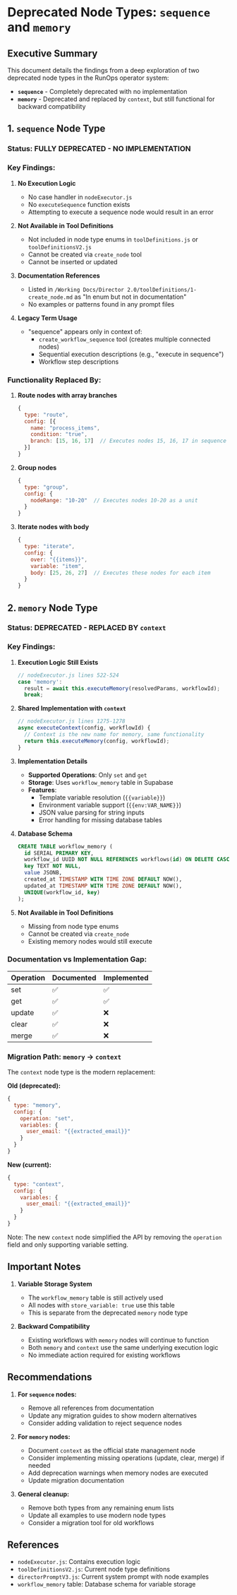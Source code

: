 # Deprecated Node Types: `sequence` and `memory`

## Executive Summary

This document details the findings from a deep exploration of two deprecated node types in the RunOps operator system:
- **`sequence`** - Completely deprecated with no implementation
- **`memory`** - Deprecated and replaced by `context`, but still functional for backward compatibility

## 1. `sequence` Node Type

### Status: FULLY DEPRECATED - NO IMPLEMENTATION

### Key Findings:

1. **No Execution Logic**
   - No case handler in `nodeExecutor.js`
   - No `executeSequence` function exists
   - Attempting to execute a sequence node would result in an error

2. **Not Available in Tool Definitions**
   - Not included in node type enums in `toolDefinitions.js` or `toolDefinitionsV2.js`
   - Cannot be created via `create_node` tool
   - Cannot be inserted or updated

3. **Documentation References**
   - Listed in `/Working Docs/Director 2.0/toolDefinitions/1-create_node.md` as "In enum but not in documentation"
   - No examples or patterns found in any prompt files

4. **Legacy Term Usage**
   - "sequence" appears only in context of:
     - `create_workflow_sequence` tool (creates multiple connected nodes)
     - Sequential execution descriptions (e.g., "execute in sequence")
     - Workflow step descriptions

### Functionality Replaced By:

1. **Route nodes with array branches**
   ```javascript
   {
     type: "route",
     config: [{
       name: "process_items",
       condition: "true",
       branch: [15, 16, 17]  // Executes nodes 15, 16, 17 in sequence
     }]
   }
   ```

2. **Group nodes**
   ```javascript
   {
     type: "group",
     config: {
       nodeRange: "10-20"  // Executes nodes 10-20 as a unit
     }
   }
   ```

3. **Iterate nodes with body**
   ```javascript
   {
     type: "iterate",
     config: {
       over: "{{items}}",
       variable: "item",
       body: [25, 26, 27]  // Executes these nodes for each item
     }
   }
   ```

## 2. `memory` Node Type

### Status: DEPRECATED - REPLACED BY `context`

### Key Findings:

1. **Execution Logic Still Exists**
   ```javascript
   // nodeExecutor.js lines 522-524
   case 'memory':
     result = await this.executeMemory(resolvedParams, workflowId);
     break;
   ```

2. **Shared Implementation with `context`**
   ```javascript
   // nodeExecutor.js lines 1275-1278
   async executeContext(config, workflowId) {
     // Context is the new name for memory, same functionality
     return this.executeMemory(config, workflowId);
   }
   ```

3. **Implementation Details**
   - **Supported Operations**: Only `set` and `get`
   - **Storage**: Uses `workflow_memory` table in Supabase
   - **Features**:
     - Template variable resolution (`{{variable}}`)
     - Environment variable support (`{{env:VAR_NAME}}`)
     - JSON value parsing for string inputs
     - Error handling for missing database tables

4. **Database Schema**
   ```sql
   CREATE TABLE workflow_memory (
     id SERIAL PRIMARY KEY,
     workflow_id UUID NOT NULL REFERENCES workflows(id) ON DELETE CASCADE,
     key TEXT NOT NULL,
     value JSONB,
     created_at TIMESTAMP WITH TIME ZONE DEFAULT NOW(),
     updated_at TIMESTAMP WITH TIME ZONE DEFAULT NOW(),
     UNIQUE(workflow_id, key)
   );
   ```

5. **Not Available in Tool Definitions**
   - Missing from node type enums
   - Cannot be created via `create_node`
   - Existing memory nodes would still execute

### Documentation vs Implementation Gap:

| Operation | Documented | Implemented |
|-----------|------------|-------------|
| set       | ✅         | ✅          |
| get       | ✅         | ✅          |
| update    | ✅         | ❌          |
| clear     | ✅         | ❌          |
| merge     | ✅         | ❌          |

### Migration Path: `memory` → `context`

The `context` node type is the modern replacement:

**Old (deprecated):**
```javascript
{
  type: "memory",
  config: {
    operation: "set",
    variables: {
      user_email: "{{extracted_email}}"
    }
  }
}
```

**New (current):**
```javascript
{
  type: "context",
  config: {
    variables: {
      user_email: "{{extracted_email}}"
    }
  }
}
```

Note: The new `context` node simplified the API by removing the `operation` field and only supporting variable setting.

## Important Notes

1. **Variable Storage System**
   - The `workflow_memory` table is still actively used
   - All nodes with `store_variable: true` use this table
   - This is separate from the deprecated `memory` node type

2. **Backward Compatibility**
   - Existing workflows with `memory` nodes will continue to function
   - Both `memory` and `context` use the same underlying execution logic
   - No immediate action required for existing workflows

## Recommendations

1. **For `sequence` nodes:**
   - Remove all references from documentation
   - Update any migration guides to show modern alternatives
   - Consider adding validation to reject sequence nodes

2. **For `memory` nodes:**
   - Document `context` as the official state management node
   - Consider implementing missing operations (update, clear, merge) if needed
   - Add deprecation warnings when memory nodes are executed
   - Update migration documentation

3. **General cleanup:**
   - Remove both types from any remaining enum lists
   - Update all examples to use modern node types
   - Consider a migration tool for old workflows

## References

- `nodeExecutor.js`: Contains execution logic
- `toolDefinitionsV2.js`: Current node type definitions
- `directorPromptV3.js`: Current system prompt with node examples
- `workflow_memory` table: Database schema for variable storage